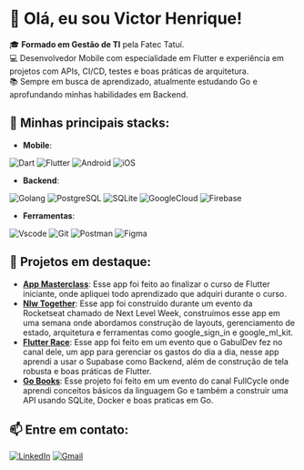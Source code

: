 # 👋 Olá, eu sou Victor Henrique!

🎓 **Formado em Gestão de TI** pela Fatec Tatuí.  
💻 Desenvolvedor Mobile com especialidade em Flutter e experiência em projetos com APIs, CI/CD, testes e boas práticas de arquitetura.  
📚 Sempre em busca de aprendizado, atualmente estudando Go e aprofundando minhas habilidades em Backend.

## 🚀 Minhas principais stacks:
- **Mobile**: 

![Dart](https://img.shields.io/badge/Dart-0175C2?style=for-the-badge&logo=dart&logoColor=white)
![Flutter](https://img.shields.io/badge/Flutter-02569B?style=for-the-badge&logo=flutter&logoColor=white)
![Android](https://img.shields.io/badge/Android-3DDC84?style=for-the-badge&logo=android&logoColor=white)
![iOS](https://img.shields.io/badge/iOS-000000?style=for-the-badge&logo=ios&logoColor=white)


- **Backend**: 

![Golang](https://img.shields.io/badge/Go-00ADD8?style=for-the-badge&logo=go&logoColor=white)
![PostgreSQL](https://img.shields.io/badge/PostgreSQL-000?style=for-the-badge&logo=postgresql)
![SQLite](https://img.shields.io/badge/SQLite-000?style=for-the-badge&logo=sqlite&logoColor=07405E)
![GoogleCloud](https://img.shields.io/badge/GoogleCloud-%234285F4.svg?style=for-the-badge&logo=google-cloud&logoColor=white)
![Firebase](https://img.shields.io/badge/Firebase-000?style=for-the-badge&logo=firebase&logoColor=ffca28)

- **Ferramentas**:

![Vscode](https://img.shields.io/badge/Vscode-007ACC?style=for-the-badge&logo=visual-studio-code&logoColor=white)
![Git](https://img.shields.io/badge/GIT-E44C30?style=for-the-badge&logo=git&logoColor=white)
![Postman](https://img.shields.io/badge/Postman-FF6C37.svg?style=for-the-badge&logo=Postman&logoColor=white)
![Figma](https://img.shields.io/badge/Figma-696969?style=for-the-badge&logo=figma&logoColor=figma)

## 🌟 Projetos em destaque:
- **[App Masterclass](https://github.com/VitiNho-Dev/appmasterclass)**: Esse app foi feito ao finalizar o curso de Flutter iniciante, onde apliquei todo aprendizado que adquiri durante o curso.
- **[Nlw Together](https://github.com/VitiNho-Dev/nlw-Together)**: Esse app foi construído durante um evento da Rocketseat chamado de Next Level Week, construímos esse app em uma semana onde abordamos construção de layouts, gerenciamento de estado, arquitetura e ferramentas como google_sign_in e google_ml_kit.
- **[Flutter Race](https://github.com/VitiNho-Dev/FlutterRace)**: Esse app foi feito em um evento que o GabulDev fez no canal dele, um app para gerenciar os gastos do dia a dia, nesse app aprendi a usar o Supabase como Backend, além de construção de tela robusta e boas práticas de Flutter.
- **[Go Books](https://github.com/VitiNho-Dev/gobooks)**: Esse projeto foi feito em um evento do canal FullCycle onde aprendi conceitos básicos da linguagem Go e também a construir uma API usando SQLite, Docker e boas praticas em Go.

## 📫 Entre em contato:

[![LinkedIn](https://img.shields.io/badge/LinkedIn-0077B5?style=for-the-badge&logo=linkedin&logoColor=white)](https://www.linkedin.com/in/victor-dev-mobile)
[![Gmail](https://img.shields.io/badge/Gmail-333333?style=for-the-badge&logo=gmail&logoColor=red)](mailto:victorhenrique121413@gmail.com)


